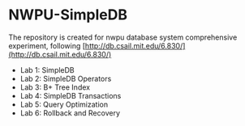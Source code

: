 # NWPU-SimpleDB
The repository is created for nwpu database system comprehensive experiment,
following  [http://db.csail.mit.edu/6.830/](http://db.csail.mit.edu/6.830/)

* Lab 1: SimpleDB
* Lab 2: SimpleDB Operators
* Lab 3: B+ Tree Index
* Lab 4: SimpleDB Transactions
* Lab 5: Query Optimization
* Lab 6: Rollback and Recovery
